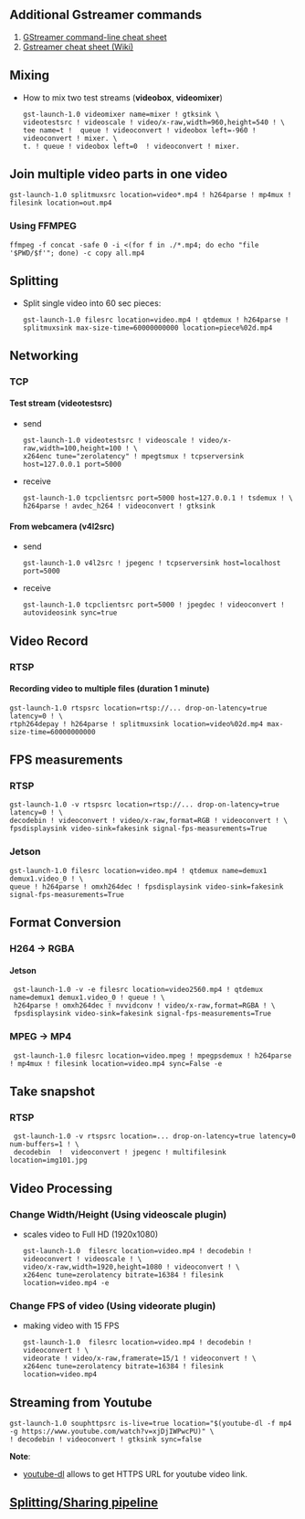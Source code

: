 
## Additional Gstreamer commands
1. [GStreamer command-line cheat sheet](https://github.com/matthew1000/gstreamer-cheat-sheet)
2. [Gstreamer cheat sheet (Wiki)](http://wiki.oz9aec.net/index.php/Gstreamer_cheat_sheet)


## Mixing

- How to mix two test streams (**videobox**, **videomixer**)

      gst-launch-1.0 videomixer name=mixer ! gtksink \
      videotestsrc ! videoscale ! video/x-raw,width=960,height=540 ! \
      tee name=t !  queue ! videoconvert ! videobox left=-960 ! videoconvert ! mixer. \
      t. ! queue ! videobox left=0  ! videoconvert ! mixer.
      
## Join multiple video parts in one video

    gst-launch-1.0 splitmuxsrc location=video*.mp4 ! h264parse ! mp4mux ! filesink location=out.mp4
    
### Using FFMPEG

    ffmpeg -f concat -safe 0 -i <(for f in ./*.mp4; do echo "file '$PWD/$f'"; done) -c copy all.mp4

## Splitting

- Split single video into 60 sec pieces:

      gst-launch-1.0 filesrc location=video.mp4 ! qtdemux ! h264parse ! splitmuxsink max-size-time=60000000000 location=piece%02d.mp4
      
## Networking

### TCP

#### Test stream (videotestsrc)

- send

      gst-launch-1.0 videotestsrc ! videoscale ! video/x-raw,width=100,height=100 ! \
      x264enc tune="zerolatency" ! mpegtsmux ! tcpserversink host=127.0.0.1 port=5000
    
- receive

      gst-launch-1.0 tcpclientsrc port=5000 host=127.0.0.1 ! tsdemux ! \
      h264parse ! avdec_h264 ! videoconvert ! gtksink


#### From webcamera (v4l2src)

- send 

      gst-launch-1.0 v4l2src ! jpegenc ! tcpserversink host=localhost port=5000
    
- receive

      gst-launch-1.0 tcpclientsrc port=5000 ! jpegdec ! videoconvert ! autovideosink sync=true
      
## Video Record

### RTSP

#### Recording video to multiple files (duration 1 minute)
    gst-launch-1.0 rtspsrc location=rtsp://... drop-on-latency=true latency=0 ! \
    rtph264depay ! h264parse ! splitmuxsink location=video%02d.mp4 max-size-time=60000000000
    
    
## FPS measurements

### RTSP

    gst-launch-1.0 -v rtspsrc location=rtsp://... drop-on-latency=true latency=0 ! \
    decodebin ! videoconvert ! video/x-raw,format=RGB ! videoconvert ! \
    fpsdisplaysink video-sink=fakesink signal-fps-measurements=True
    
    
### Jetson
    gst-launch-1.0 filesrc location=video.mp4 ! qtdemux name=demux1 demux1.video_0 ! \
    queue ! h264parse ! omxh264dec ! fpsdisplaysink video-sink=fakesink signal-fps-measurements=True


## Format Conversion

### H264 -> RGBA

#### Jetson
     gst-launch-1.0 -v -e filesrc location=video2560.mp4 ! qtdemux name=demux1 demux1.video_0 ! queue ! \
     h264parse ! omxh264dec ! nvvidconv ! video/x-raw,format=RGBA ! \ 
     fpsdisplaysink video-sink=fakesink signal-fps-measurements=True
     
### MPEG -> MP4
     gst-launch-1.0 filesrc location=video.mpeg ! mpegpsdemux ! h264parse ! mp4mux ! filesink location=video.mp4 sync=False -e
     
## Take snapshot

### RTSP
     gst-launch-1.0 -v rtspsrc location=... drop-on-latency=true latency=0 num-buffers=1 ! \
     decodebin  !  videoconvert ! jpegenc ! multifilesink location=img101.jpg
     
     
## Video Processing

### Change Width/Height (Using videoscale plugin)
- scales video to Full HD (1920x1080)

      gst-launch-1.0  filesrc location=video.mp4 ! decodebin ! videoconvert ! videoscale ! \
      video/x-raw,width=1920,height=1080 ! videoconvert ! \
      x264enc tune=zerolatency bitrate=16384 ! filesink location=video.mp4 -e
      
### Change FPS of video (Using videorate plugin)
- making video with 15 FPS

      gst-launch-1.0  filesrc location=video.mp4 ! decodebin ! videoconvert ! \ 
      videorate ! video/x-raw,framerate=15/1 ! videoconvert ! \
      x264enc tune=zerolatency bitrate=16384 ! filesink location=video.mp4
      
## Streaming from Youtube
    gst-launch-1.0 souphttpsrc is-live=true location="$(youtube-dl -f mp4 -g https://www.youtube.com/watch?v=xjDjIWPwcPU)" \
    ! decodebin ! videoconvert ! gtksink sync=false
**Note**: 
- [youtube-dl](https://youtube-dl.org/) allows to get HTTPS URL for youtube video link. 


## [Splitting/Sharing pipeline](https://github.com/matthew1000/gstreamer-cheat-sheet/blob/master/sharing_and_splitting_pipelines.md#summary-of-methods-to-share-and-split-pipelines)
   
